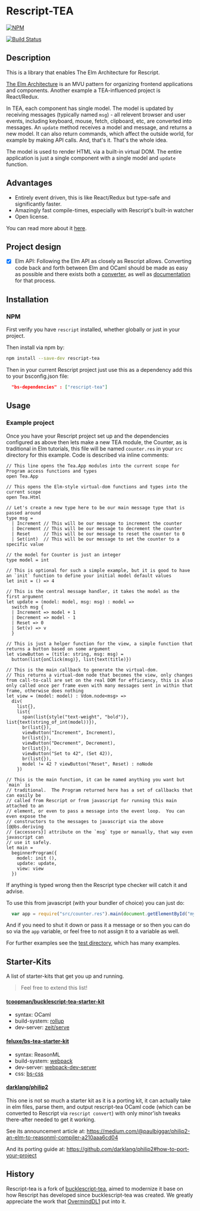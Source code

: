 # Rescript-TEA

[![NPM](https://nodei.co/npm/rescript-tea.png?compact=true)](https://nodei.co/npm/rescript-tea/)

[![Build Status](https://circleci.com/gh/darklang/rescript-tea.svg?style=svg)](https://circleci.com/darklang/rescript-tea)

## Description

This is a library that enables The Elm Architecture for Rescript.

[The Elm Architecture](https://guide.elm-lang.org/architecture/) is an MVU pattern
for organizing frontend applications and components. Another example a
TEA-influenced project is React/Redux.

In TEA, each component has single model. The model is updated by receiving messages
(typically named `msg`) - all relevent browser and user events, including keyboard,
mouse, fetch, clipboard, etc, are converted into messages. An `update` method
receives a model and message, and returns a new model. It can also return commands,
which affect the outside world, for example by making API calls. And, that's it.
That's the whole idea.

The model is used to render HTML via a built-in virtual DOM. The entire application
is just a single component with a single model and `update` function.

## Advantages

- Entirely event driven, this is like React/Redux but type-safe and significantly faster.
- Amazingly fast compile-times, especially with Rescript's built-in watcher
- Open license.

You can read more about it [here](http://blog.overminddl1.com/tags/bucklescript-tea/).

## Project design

- [X] Elm API: Following the Elm API as closely as Rescript allows. Converting code back and forth between Elm and OCaml should be made as easy as possible and there exists both a [converter](https://github.com/darklang/philip2), as well as [documentation](https://github.com/darklang/philip2#how-to-port-your-project) for that process.

## Installation

### NPM

First verify you have `rescript` installed, whether globally or just in your project.

Then install via npm by:

```sh
npm install --save-dev rescript-tea
```

Then in your current Rescript project just use this as a dependency add this to your bsconfig.json file:

```json
  "bs-dependencies" : ["rescript-tea"]
```

## Usage

### Example project

Once you have your Rescript project set up and the dependencies configured as above
then lets make a new TEA module, the Counter, as is traditional in Elm tutorials,
this file will be named `counter.res` in your `src` directory for this example. Code
is described via inline comments:

```rescript
// This line opens the Tea.App modules into the current scope for Program access functions and types
open Tea.App

// This opens the Elm-style virtual-dom functions and types into the current scope
open Tea.Html

// Let's create a new type here to be our main message type that is passed around
type msg =
  | Increment // This will be our message to increment the counter
  | Decrement // This will be our message to decrement the counter
  | Reset     // This will be our message to reset the counter to 0
  | Set(int)  // This will be our message to set the counter to a specific value

// the model for Counter is just an integer
type model = int

// This is optional for such a simple example, but it is good to have an `init` function to define your initial model default values
let init = () => 4

// This is the central message handler, it takes the model as the first argument
let update = (model: model, msg: msg) : model =>
  switch msg {
  | Increment => model + 1
  | Decrement => model - 1
  | Reset => 0
  | Set(v) => v
  }

// This is just a helper function for the view, a simple function that returns a button based on some argument
let viewButton = (title: string, msg: msg) =
  button(list{onClick(msg)}, list{text(title)})

// This is the main callback to generate the virtual-dom.
// This returns a virtual-dom node that becomes the view, only changes from call-to-call are set on the real DOM for efficiency, this is also only called once per frame even with many messages sent in within that frame, otherwise does nothing
let view = (model: model) : Vdom.node<msg> =>
  div(
    list{},
    list{
      span(list{style("text-weight", "bold")}, list{text(string_of_int(model))}),
      br(list{}),
      viewButton("Increment", Increment),
      br(list{}),
      viewButton("Decrement", Decrement),
      br(list{}),
      viewButton("Set to 42", (Set 42)),
      br(list{}),
      model != 42 ? viewButton("Reset", Reset) : noNode
    })

// This is the main function, it can be named anything you want but `main` is
// traditional.  The Program returned here has a set of callbacks that can easily be
// called from Rescript or from javascript for running this main attached to an
// element, or even to pass a message into the event loop.  You can even expose the
// constructors to the messages to javascript via the above [@@bs.deriving
// {accessors}] attribute on the `msg` type or manually, that way even javascript can
// use it safely.
let main =
  beginnerProgram({
    model: init (),
    update: update,
    view: view
  })
```


If anything is typed wrong then the Rescript type checker will catch it and advise.

To use this from javascript (with your bundler of choice) you can just do:

```javascript
  var app = require("src/counter.res").main(document.getElementById("my-element"));
```

And if you need to shut it down or pass it a message or so then you can do so via the `app` variable, or feel free to not assign it to a variable as well.

For further examples see the [test
directory](https://github.com/darklang/rescript-tea/tree/main/test), which has many
examples.

## Starter-Kits

A list of starter-kits that get you up and running.

> Feel free to extend this list!

#### [tcoopman/bucklescript-tea-starter-kit](https://github.com/tcoopman/bucklescript-tea-starter-kit)

* syntax: OCaml
* build-system: [rollup](https://github.com/rollup/rollup)
* dev-server: [zeit/serve](https://github.com/zeit/serve)

#### [feluxe/bs-tea-starter-kit](https://github.com/feluxe/bs-tea-starter-kit)

* syntax: ReasonML
* build-system: [webpack](https://github.com/webpack/webpack)
* dev-server: [webpack-dev-server](https://github.com/webpack/webpack-dev-server)
* css: [bs-css](https://github.com/SentiaAnalytics/bs-css)

#### [darklang/philip2](https://github.com/darklang/philip2)

This one is not so much a starter kit as it is a porting kit, it can actually take in elm files, parse them, and output rescript-tea OCaml code (which can be converted to Rescript via `rescript convert`) with only minor'ish tweaks there-after needed to get it working.

See its announcement article at: https://medium.com/@paulbiggar/philip2-an-elm-to-reasonml-compiler-a210aaa6cd04

And its porting guide at: https://github.com/darklang/philip2#how-to-port-your-project

## History

Rescript-tea is a fork of
[bucklescript-tea](https://github.com/OvermindDL1/bucklescript-tea), aimed to
modernize it base on how Rescript has developed since bucklescript-tea was created. We greatly appreciate the work that [OvermindDL1](https://github.com/OvermindDL1) put into it.